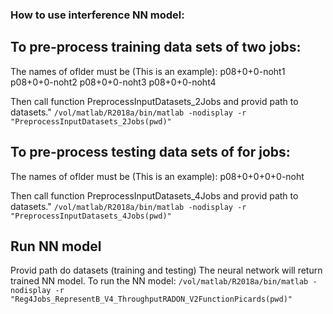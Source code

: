 ### How to use interference NN model:

## To pre-process training data sets of two jobs:
The names of oflder must be (This is an example):
p08+0+0-noht1
p08+0+0-noht2
p08+0+0-noht3
p08+0+0-noht4

Then call function PreprocessInputDatasets_2Jobs and provid path to datasets."
```/vol/matlab/R2018a/bin/matlab -nodisplay -r "PreprocessInputDatasets_2Jobs(pwd)"```


## To pre-process testing data sets of for jobs:
The names of oflder must be (This is an example):
p08+0+0+0+0-noht

Then call function PreprocessInputDatasets_4Jobs and provid path to datasets."
```/vol/matlab/R2018a/bin/matlab -nodisplay -r "PreprocessInputDatasets_4Jobs(pwd)" ```

## Run NN model
Provid path do datasets (training and testing) The neural network will return trained NN model. To run the NN model:
``` /vol/matlab/R2018a/bin/matlab -nodisplay -r "Reg4Jobs_RepresentB_V4_ThroughputRADON_V2FunctionPicards(pwd)" ```
